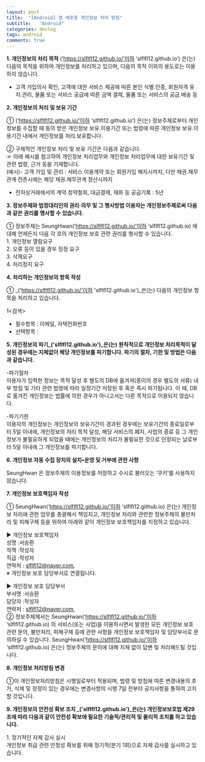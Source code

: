 ```yaml
---
layout: post
title:  "[Android] 앱 배포용 개인정보 처리 방침"
subtitle:   "Android"
categories: devlog
tags: android
comments: true
---
```


**1\. 개인정보의 처리 목적** <seunghwan>(‘https://slflfl12.github.io/’이하 ‘slflfl12.github.io’) 은(는) 다음의 목적을 위하여 개인정보를 처리하고 있으며, 다음의 목적 이외의 용도로는 이용하지 않습니다.  
- 고객 가입의사 확인, 고객에 대한 서비스 제공에 따른 본인 식별.인증, 회원자격 유지.관리, 물품 또는 서비스 공급에 따른 금액 결제, 물품 또는 서비스의 공급.배송 등  

**2\. 개인정보의 처리 및 보유 기간**  

① <seunghwan>(‘https://slflfl12.github.io/’이하 ‘slflfl12.github.io’) 은(는) 정보주체로부터 개인정보를 수집할 때 동의 받은 개인정보 보유․이용기간 또는 법령에 따른 개인정보 보유․이용기간 내에서 개인정보를 처리․보유합니다.  

② 구체적인 개인정보 처리 및 보유 기간은 다음과 같습니다.  
☞ 아래 예시를 참고하여 개인정보 처리업무와 개인정보 처리업무에 대한 보유기간 및 관련 법령, 근거 등을 기재합니다.  
(예시)- 고객 가입 및 관리 : 서비스 이용계약 또는 회원가입 해지시까지, 다만 채권․채무관계 잔존시에는 해당 채권․채무관계 정산시까지  
- 전자상거래에서의 계약․청약철회, 대금결제, 재화 등 공급기록 : 5년  


**3\. 정보주체와 법정대리인의 권리·의무 및 그 행사방법 이용자는 개인정보주체로써 다음과 같은 권리를 행사할 수 있습니다.**

① 정보주체는 SeungHwan(‘https://slflfl12.github.io/’이하 ‘slflfl12.github.io) 에 대해 언제든지 다음 각 호의 개인정보 보호 관련 권리를 행사할 수 있습니다.  
1\. 개인정보 열람요구  
2\. 오류 등이 있을 경우 정정 요구  
3\. 삭제요구  
4\. 처리정지 요구

**4\. 처리하는 개인정보의 항목 작성**  

① _<seunghwan>('https://slflfl12.github.io/'이하 'slflfl12.github.io')</seunghwan>_은(는) 다음의 개인정보 항목을 처리하고 있습니다.

1<검색>  
- 필수항목 : 이메일, 자택전화번호  
- 선택항목 :

**5\. 개인정보의 파기_<seunghwan>('slflfl12.github.io')</seunghwan>_은(는) 원칙적으로 개인정보 처리목적이 달성된 경우에는 지체없이 해당 개인정보를 파기합니다. 파기의 절차, 기한 및 방법은 다음과 같습니다.**

-파기절차  
이용자가 입력한 정보는 목적 달성 후 별도의 DB에 옮겨져(종이의 경우 별도의 서류) 내부 방침 및 기타 관련 법령에 따라 일정기간 저장된 후 혹은 즉시 파기됩니다. 이 때, DB로 옮겨진 개인정보는 법률에 의한 경우가 아니고서는 다른 목적으로 이용되지 않습니다.  

-파기기한  
이용자의 개인정보는 개인정보의 보유기간이 경과된 경우에는 보유기간의 종료일로부터 5일 이내에, 개인정보의 처리 목적 달성, 해당 서비스의 폐지, 사업의 종료 등 그 개인정보가 불필요하게 되었을 때에는 개인정보의 처리가 불필요한 것으로 인정되는 날로부터 5일 이내에 그 개인정보를 파기합니다.

**6\. 개인정보 자동 수집 장치의 설치•운영 및 거부에 관한 사항**

SeungHwan 은 정보주체의 이용정보를 저장하고 수시로 불러오는 ‘쿠키’를 사용하지 않습니다.  

**7\. 개인정보 보호책임자 작성**

① SeungHwan(‘https://slflfl12.github.io/’이하 ‘slflfl12.github.io) 은(는) 개인정보 처리에 관한 업무를 총괄해서 책임지고, 개인정보 처리와 관련한 정보주체의 불만처리 및 피해구제 등을 위하여 아래와 같이 개인정보 보호책임자를 지정하고 있습니다.

▶ 개인정보 보호책임자  
성명 :서승환  
직책 :작성자  
직급 :작성자  
연락처 : slflfl12@naver.com,  
※ 개인정보 보호 담당부서로 연결됩니다.  

▶ 개인정보 보호 담당부서  
부서명 :서승환  
담당자 :작성자  
연락처 : slflfl12@naver.com,  
② 정보주체께서는 SeungHwan(‘https://slflfl12.github.io/’이하 ‘slflfl12.github.io) 의 서비스(또는 사업)을 이용하시면서 발생한 모든 개인정보 보호 관련 문의, 불만처리, 피해구제 등에 관한 사항을 개인정보 보호책임자 및 담당부서로 문의하실 수 있습니다. SeungHwan(‘https://slflfl12.github.io/’이하 ‘slflfl12.github.io) 은(는) 정보주체의 문의에 대해 지체 없이 답변 및 처리해드릴 것입니다.

**8\. 개인정보 처리방침 변경**

①이 개인정보처리방침은 시행일로부터 적용되며, 법령 및 방침에 따른 변경내용의 추가, 삭제 및 정정이 있는 경우에는 변경사항의 시행 7일 전부터 공지사항을 통하여 고지할 것입니다.

**9\. 개인정보의 안전성 확보 조치 _<seunghwan>('slflfl12.github.io')</seunghwan>_은(는) 개인정보보호법 제29조에 따라 다음과 같이 안전성 확보에 필요한 기술적/관리적 및 물리적 조치를 하고 있습니다.**

1\. 정기적인 자체 감사 실시  
개인정보 취급 관련 안정성 확보를 위해 정기적(분기 1회)으로 자체 감사를 실시하고 있습니다.